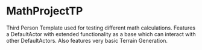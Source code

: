 # MathProjectTP
 Third Person Template used for testing different math calculations. Features a DefaultActor with extended functionality as a base which can interact with other DefaultActors. Also features very basic Terrain Generation.
